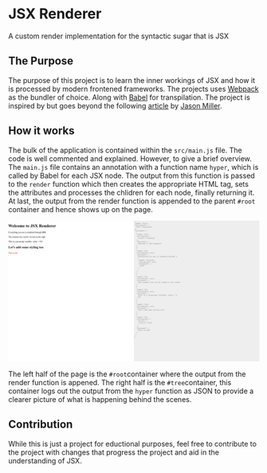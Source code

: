 
# JSX Renderer
A custom render implementation for the syntactic sugar that is JSX

## The Purpose 

The purpose of this project is to learn the inner workings of JSX and how it is processed by modern frontened frameworks. 
The projects uses [Webpack](https://webpack.js.org/) as the bundler of choice. Along with [Babel](https://babeljs.io/) 
for transpilation. The project is inspired by but goes beyond the following [article](https://jasonformat.com/wtf-is-jsx/) by [Jason Miller](https://github.com/developit). 

## How it works

The bulk of the application is contained within the `src/main.js` file. The code is well commented and explained. However,
to give a brief overview. The `main.js` file contains an annotation with a function name `hyper`, which is called by Babel for each JSX node. 
The output from this function is passed to the `render` function which then creates the appropriate HTML tag, sets the attributes and processes the chlidren for each node, finally returning it. At last, the output from the render function is appended to the parent `#root` container and hence shows up on the page. 

![A look at the renderer](assets/jsx-render.png)

The left half of the page is the `#root`container where the output from the render function is appened. The right half is the `#tree`container, this container logs out the output from the `hyper` function as JSON to provide a clearer picture of what is happening behind the scenes. 

## Contribution

While this is just a project for eductional purposes, feel free to contribute to the project with changes that progress the project and aid in the understanding of JSX. 
